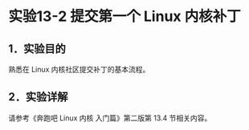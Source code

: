 # 实验13-2 提交第一个 Linux 内核补丁

## 1．实验目的

熟悉在 Linux 内核社区提交补丁的基本流程。

## 2．实验详解

请参考《奔跑吧 Linux 内核 入门篇》第二版第 13.4 节相关内容。